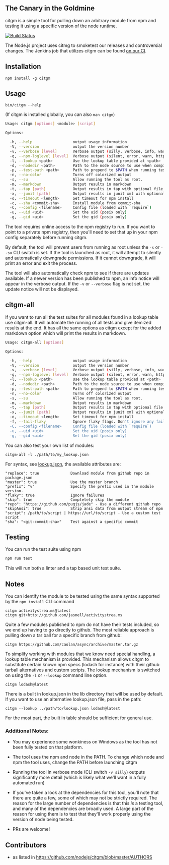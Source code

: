 ## The Canary in the Goldmine

citgm is a simple tool for pulling down an arbitrary module
from npm and testing it using a specific version of the
node runtime.

[![Build Status](https://travis-ci.org/nodejs/citgm.svg?branch=master)](https://travis-ci.org/nodejs/citgm)

The Node.js project uses citmg to smoketest our releases and controversial changes. The Jenkins job that utilizes citgm can be found [on our CI](https://ci.nodejs.org/view/Node.js-citgm/job/citgm-smoker/).

## Installation
```
npm install -g citgm
```

## Usage
```
bin/citgm --help
```

(If citgm is installed globally, you can also `man citgm`)

```bash
Usage: citgm [options] <module> [script]

Options:

  -h, --help                  output usage information
  -V, --version               output the version number
  -v, --verbose [level]       Verbose output (silly, verbose, info, warn, error)
  -q, --npm-loglevel [level]  Verbose output (silent, error, warn, http, info, verbose, silly)
  -l, --lookup <path>         Use the lookup table provided at <path>
  -d, --nodedir <path>        Path to the node source to use when compiling native addons
  -p, --test-path <path>      Path to prepend to $PATH when running tests
  -n, --no-color              Turns off colorized output
  -s, --su                    Allow running the tool as root.
  -m, --markdown              Output results in markdown
  -t, --tap [path]            Output results in tap with optional file path
  -x, --junit [path]          Output results in junit xml with optional file path
  -o, --timeout <length>      Set timeout for npm install
  -c, --sha <commit-sha>      Install module from commit-sha
  -C, --config <filename>     Config file (loaded with `require`)
  -u, --uid <uid>             Set the uid (posix only)
  -g, --gid <uid>             Set the gid (posix only)
```

The tool requires online access to the npm registry to run. If you want to
point to a private npm registry, then you'll need to set that up in your
npm config separately before running citgm.

By default, the tool will prevent users from running as root unless the
`-s` or `--su` CLI switch is set. If the tool is launched as root, it will
attempt to silently and automatically downgrade permissions. If it cannot
downgrade, it will print an error and exit the process.

The tool will also automatically check npm to see if there are updates
available. If a newer version has been published to npm, an info notice
will appear in the verbose output. If the `-v` or `--verbose` flag is not
set, the update notice will not be displayed.

## citgm-all

If you want to run all the test suites for all modules found in a lookup
table use citgm-all. It will automate the running of all tests and give
itemized results at the end. It has all the same options as citgm except
for the added markdown option which will print the results in markdown.

```bash
Usage: citgm-all [options]

Options:

  -h, --help                  output usage information
  -V, --version               output the version number
  -v, --verbose [level]       Verbose output (silly, verbose, info, warn, error)
  -q, --npm-loglevel [level]  Verbose output (silent, error, warn, http, info, verbose, silly)
  -l, --lookup <path>         Use the lookup table provided at <path>
  -d, --nodedir <path>        Path to the node source to use when compiling native addons
  -p, --test-path <path>      Path to prepend to $PATH when running tests
  -n, --no-color              Turns off colorized output
  -s, --su                    Allow running the tool as root.
  -m, --markdown              Output results in markdown
  -t, --tap [path]            Output results in tap with optional file path
  -x, --junit [path]          Output results in junit xml with optional file path
  -o, --timeout <length>      Set timeout for npm install
  -f, --fail-flaky            Ignore flaky flags. Don't ignore any failures.
  -C, --config <filename>     Config file (loaded with `require`)
  -u, --uid <uid>             Set the uid (posix only)
  -g, --gid <uid>             Set the gid (posix only)
```

You can also test your own list of modules:

```
citgm-all -l ./path/to/my_lookup.json
```
For syntax, see [lookup.json](./lib/lookup.json), the available attributes are:

```
"replace": true              Download module from github repo in package.json
"master": true               Use the master branch
"prefix": "v"                Specify the prefix used in the module version.
"flaky": true                Ignore failures
"skip": true                 Completely skip the module
"repo": "https://github.com/pugjs/jade" - Use a different github repo
"skipAnsi": true             Strip ansi data from output stream of npm
"script": /path/to/script | https://url/to/script - Use a custom test script
"sha": "<git-commit-sha>"    Test against a specific commit
```
## Testing

You can run the test suite using npm

```bash
npm run test
```

This will run both a linter and a tap based unit test suite.

## Notes

You can identify the module to be tested using the same syntax supported by
the `npm install` CLI command

```
citgm activitystrea.ms@latest
citgm git+http://github.com/jasnell/activitystrea.ms
```

Quite a few modules published to npm do not have their tests included, so
we end up having to go directly to github. The most reliable approach is
pulling down a tar ball for a specific branch from github:

```
citgm https://github.com/caolan/async/archive/master.tar.gz
```

To simplify working with modules that we know need special handling, a lookup
table mechanism is provided. This mechanism allows citgm to substitute certain
known npm specs (lodash for instance) with their github tarball alternatives
and custom scripts. The lookup mechanism is switched on using the `-l` or
`--lookup` command line option.

```
citgm lodash@latest
```

There is a built in lookup.json in the lib directory that will be used by
default. If you want to use an alternative lookup.json file, pass in the
path:

```
citgm --lookup ../path/to/lookup.json lodash@latest
```

For the most part, the built in table should be sufficient for general use.

### Additional Notes:

* You may experience some wonkiness on Windows as the tool has not been fully
  tested on that platform.

* The tool uses the npm and node in the PATH. To change which node and
  npm the tool uses, change the PATH before launching citgm

* Running the tool in verbose mode (CLI switch `-v silly`) outputs significantly
  more detail (which is likely what we'll want in a fully automated run)

* If you've taken a look at the dependencies for this tool, you'll note that
  there are quite a few, some of which may not be strictly required. The
  reason for the large number of dependencies is that this *is* a testing
  tool, and many of the dependencies are broadly used. A large part of the
  reason for using them is to test that they'll work properly using the
  version of node being tested.

* PRs are welcome!

## Contributors

* as listed in <https://github.com/nodejs/citgm/blob/master/AUTHORS>
